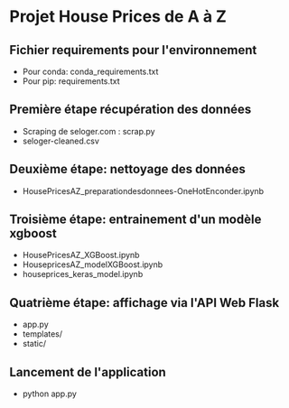 # Projet House Prices de A à Z

## Fichier requirements pour l'environnement
- Pour conda: conda_requirements.txt
- Pour pip: requirements.txt

## Première étape récupération des données
- Scraping de seloger.com : scrap.py
- seloger-cleaned.csv

## Deuxième étape: nettoyage des données
- HousePricesAZ_preparationdesdonnees-OneHotEnconder.ipynb

## Troisième étape: entrainement d'un modèle xgboost
- HousePricesAZ_XGBoost.ipynb
- HousepricesAZ_modelXGBoost.ipynb
- houseprices_keras_model.ipynb

## Quatrième étape: affichage via l'API Web Flask
- app.py
- templates/
- static/

## Lancement de l'application
- python app.py